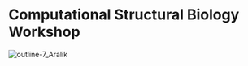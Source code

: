 
# Computational Structural Biology Workshop

![outline-7_Aralik](https://user-images.githubusercontent.com/20774259/146262217-fd69604b-7c71-418f-8a26-007859668727.png)
